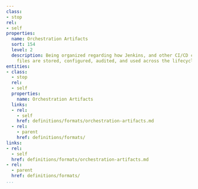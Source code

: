 ```yaml
---
class:
- stop
rel:
- self
properties:
  name: Orchestration Artifacts
  sort: 154
  level: 2
  description: Being organized regarding how Jenkins, and other CI/CD configuration
    files are stored, configured, audited, and used across the lifecycle.
entities:
- class:
  - stop
  rel:
  - self
  properties:
    name: Orchestration Artifacts
  links:
  - rel:
    - self
    href: definitions/formats/orchestration-artifacts.md
  - rel:
    - parent
    href: definitions/formats/
links:
- rel:
  - self
  href: definitions/formats/orchestration-artifacts.md
- rel:
  - parent
  href: definitions/formats/
...
```


